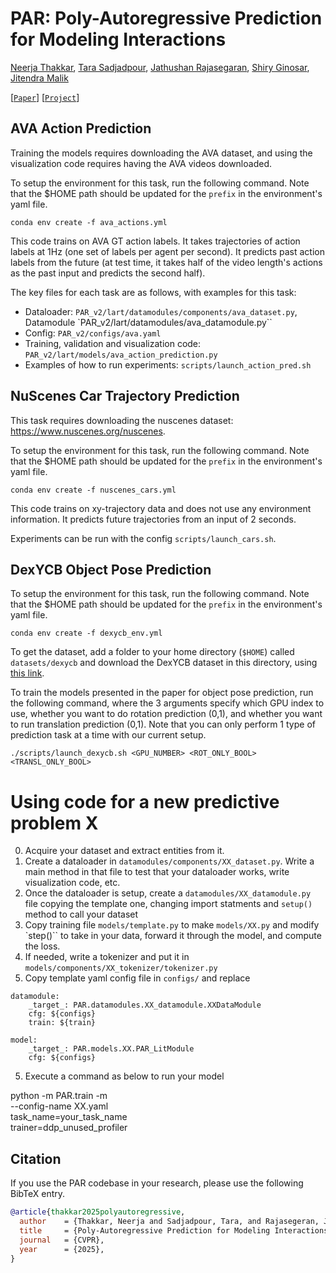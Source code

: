 # PAR: Poly-Autoregressive Prediction for Modeling Interactions

[Neerja Thakkar](neerja.me), [Tara Sadjadpour](https://github.com/tsadja), [Jathushan Rajasegaran](https://brjathu.github.io/), [Shiry Ginosar](https://shiry.ttic.edu/), [Jitendra Malik](https://people.eecs.berkeley.edu/~malik/)

[[`Paper`](https://arxiv.org/abs/2502.08646)] [[`Project`](https://neerja.me/PAR/)]

## AVA Action Prediction

Training the models requires downloading the AVA dataset, and using the visualization code requires having the AVA videos downloaded.

To setup the environment for this task, run the following command. Note that the $HOME path should be updated for the `prefix` in the environment's yaml file.
```
conda env create -f ava_actions.yml
```

This code trains on AVA GT action labels. It takes trajectories of action labels at 1Hz (one set of labels per agent per second). It predicts past action labels from the future (at test time, it takes half of the video length's actions as the past input and predicts the second half).

The key files for each task are as follows, with examples for this task:
- Dataloader: `PAR_v2/lart/datamodules/components/ava_dataset.py`, Datamodule `PAR_v2/lart/datamodules/ava_datamodule.py``
- Config: `PAR_v2/configs/ava.yaml`
- Training, validation and visualization code: `PAR_v2/lart/models/ava_action_prediction.py`
- Examples of how to run experiments: `scripts/launch_action_pred.sh`

## NuScenes Car Trajectory Prediction

This task requires downloading the nuscenes dataset: https://www.nuscenes.org/nuscenes. 

To setup the environment for this task, run the following command. Note that the $HOME path should be updated for the `prefix` in the environment's yaml file.
```
conda env create -f nuscenes_cars.yml
```

This code trains on xy-trajectory data and does not use any environment information. It predicts future trajectories from an input of 2 seconds. 

Experiments can be run with the config `scripts/launch_cars.sh`.

## DexYCB Object Pose Prediction
To setup the environment for this task, run the following command. Note that the $HOME path should be updated for the `prefix` in the environment's yaml file.
```
conda env create -f dexycb_env.yml
```

To get the dataset, add a folder to your home directory (`$HOME`) called `datasets/dexycb` and download the DexYCB dataset in this directory, using [this link](https://dex-ycb.github.io/). 

To train the models presented in the paper for object pose prediction, run the following command, where the 3 arguments specify which GPU index to use, whether you want to do rotation prediction (0,1), and whether you want to run translation prediction (0,1). Note that you can only perform 1 type of prediction task at a time with our current setup.
```
./scripts/launch_dexycb.sh <GPU_NUMBER> <ROT_ONLY_BOOL> <TRANSL_ONLY_BOOL>
```


# Using code for a new predictive problem X
0. Acquire your dataset and extract entities from it.
1. Create a dataloader in `datamodules/components/XX_dataset.py`. Write a main method in that file to test that your dataloader works, write visualization code, etc. 
2. Once the dataloader is setup, create a `datamodules/XX_datamodule.py` file copying the template one, changing import statments and `setup()` method to call your dataset
3. Copy training file `models/template.py` to make `models/XX.py` and modify `step()`` to take in your data, forward it through the model, and compute the loss. 
4. If needed, write a tokenizer and put it in `models/components/XX_tokenizer/tokenizer.py`
4. Copy template yaml config file in `configs/` and replace

```
datamodule:
    _target_: PAR.datamodules.XX_datamodule.XXDataModule
    cfg: ${configs}
    train: ${train}

model:
    _target_: PAR.models.XX.PAR_LitModule
    cfg: ${configs}
```

5. Execute a command as below to run your model

python -m PAR.train -m \
--config-name XX.yaml \
task_name=your_task_name \
trainer=ddp_unused_profiler 


## Citation

If you use the PAR codebase in your research, please use the following BibTeX entry.

```bibtex
@article{thakkar2025polyautoregressive,
  author    = {Thakkar, Neerja and Sadjadpour, Tara, and Rajasegeran, Jathushan, and Ginosar, Shiry, and Malik, Jitendra},
  title     = {Poly-Autoregressive Prediction for Modeling Interactions},
  journal   = {CVPR},
  year      = {2025},
}
```
